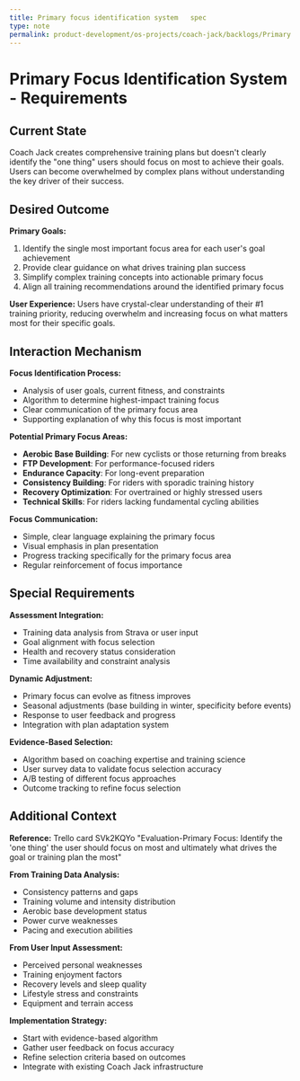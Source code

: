 ```yaml
---
title: Primary focus identification system   spec
type: note
permalink: product-development/os-projects/coach-jack/backlogs/Primary Focus Identification System - Spec
---
```


# Primary Focus Identification System - Requirements

## Current State

Coach Jack creates comprehensive training plans but doesn't clearly identify the "one thing" users should focus on most to achieve their goals. Users can become overwhelmed by complex plans without understanding the key driver of their success.

## Desired Outcome  

**Primary Goals:**
1. Identify the single most important focus area for each user's goal achievement
2. Provide clear guidance on what drives training plan success
3. Simplify complex training concepts into actionable primary focus
4. Align all training recommendations around the identified primary focus

**User Experience:** Users have crystal-clear understanding of their #1 training priority, reducing overwhelm and increasing focus on what matters most for their specific goals.

## Interaction Mechanism

**Focus Identification Process:**
- Analysis of user goals, current fitness, and constraints
- Algorithm to determine highest-impact training focus
- Clear communication of the primary focus area
- Supporting explanation of why this focus is most important

**Potential Primary Focus Areas:**
- **Aerobic Base Building**: For new cyclists or those returning from breaks
- **FTP Development**: For performance-focused riders
- **Endurance Capacity**: For long-event preparation
- **Consistency Building**: For riders with sporadic training history
- **Recovery Optimization**: For overtrained or highly stressed users
- **Technical Skills**: For riders lacking fundamental cycling abilities

**Focus Communication:**
- Simple, clear language explaining the primary focus
- Visual emphasis in plan presentation
- Progress tracking specifically for the primary focus area
- Regular reinforcement of focus importance

## Special Requirements

**Assessment Integration:**
- Training data analysis from Strava or user input
- Goal alignment with focus selection
- Health and recovery status consideration
- Time availability and constraint analysis

**Dynamic Adjustment:**
- Primary focus can evolve as fitness improves
- Seasonal adjustments (base building in winter, specificity before events)
- Response to user feedback and progress
- Integration with plan adaptation system

**Evidence-Based Selection:**
- Algorithm based on coaching expertise and training science
- User survey data to validate focus selection accuracy
- A/B testing of different focus approaches
- Outcome tracking to refine focus selection

## Additional Context

**Reference:** Trello card SVk2KQYo "Evaluation-Primary Focus: Identify the 'one thing' the user should focus on most and ultimately what drives the goal or training plan the most"

**From Training Data Analysis:**
- Consistency patterns and gaps
- Training volume and intensity distribution
- Aerobic base development status
- Power curve weaknesses
- Pacing and execution abilities

**From User Input Assessment:**
- Perceived personal weaknesses
- Training enjoyment factors
- Recovery levels and sleep quality
- Lifestyle stress and constraints
- Equipment and terrain access

**Implementation Strategy:**
- Start with evidence-based algorithm
- Gather user feedback on focus accuracy
- Refine selection criteria based on outcomes
- Integrate with existing Coach Jack infrastructure